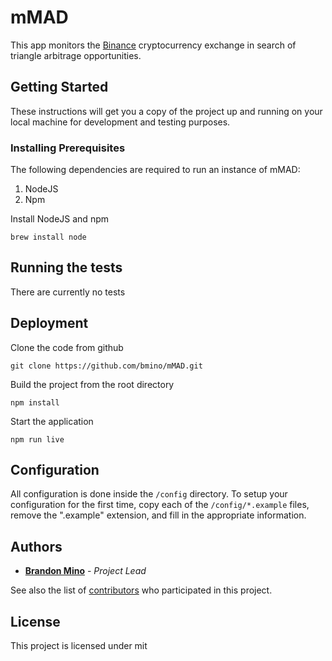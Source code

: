 # mMAD

This app monitors the [Binance](https://www.binance.com) cryptocurrency exchange in search of triangle arbitrage opportunities.


## Getting Started

These instructions will get you a copy of the project up and running on your local machine for development and testing purposes.


### Installing Prerequisites

The following dependencies are required to run an instance of mMAD:

1. NodeJS
2. Npm

Install NodeJS and npm

```
brew install node
```


## Running the tests

There are currently no tests


## Deployment

Clone the code from github
```
git clone https://github.com/bmino/mMAD.git
```

Build the project from the root directory
```
npm install
```

Start the application
```
npm run live
```


## Configuration

All configuration is done inside the `/config` directory. To setup your configuration for the first time, copy each of the `/config/*.example` files, remove the ".example" extension, and fill in the appropriate information.


## Authors

* **[Brandon Mino](https://github.com/bmino)** - *Project Lead*

See also the list of [contributors](https://github.com/bmino/mMAD/contributors) who participated in this project.


## License

This project is licensed under mit

